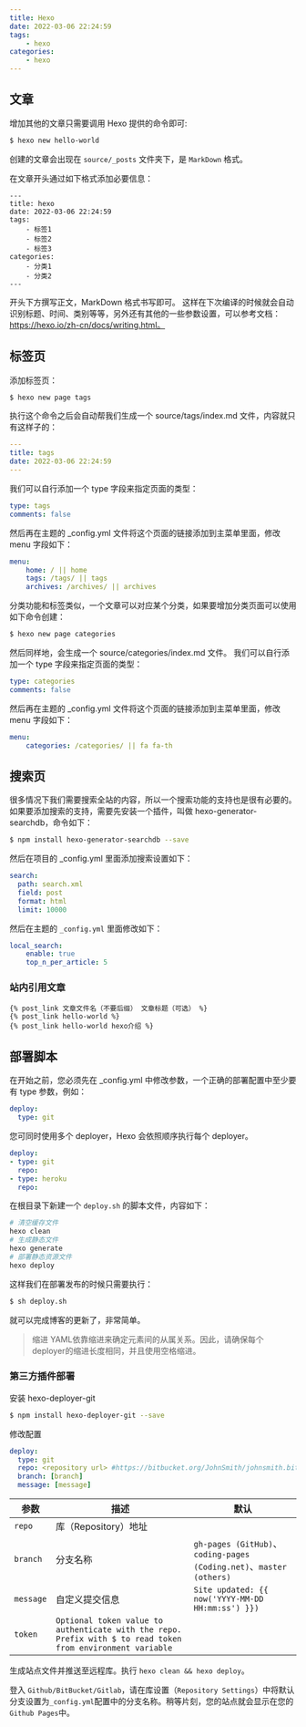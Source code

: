 ```yaml
---
title: Hexo
date: 2022-03-06 22:24:59
tags:
    - hexo
categories:
    - hexo
---
```


## 文章
增加其他的文章只需要调用 Hexo 提供的命令即可:

```bash
$ hexo new hello-world
```

创建的文章会出现在 `source/_posts` 文件夹下，是 `MarkDown` 格式。

在文章开头通过如下格式添加必要信息：
```
---
title: hexo
date: 2022-03-06 22:24:59
tags:
    - 标签1
    - 标签2
    - 标签3
categories:
    - 分类1
    - 分类2
---
```
开头下方撰写正文，MarkDown 格式书写即可。
这样在下次编译的时候就会自动识别标题、时间、类别等等，另外还有其他的一些参数设置，可以参考文档：https://hexo.io/zh-cn/docs/writing.html。

## 标签页
添加标签页：

```bash
$ hexo new page tags
```
执行这个命令之后会自动帮我们生成一个 source/tags/index.md 文件，内容就只有这样子的：

```yml
---
title: tags
date: 2022-03-06 22:24:59
---
```
我们可以自行添加一个 type 字段来指定页面的类型：

```yml
type: tags
comments: false 
```
然后再在主题的 _config.yml 文件将这个页面的链接添加到主菜单里面，修改 menu 字段如下：

```yml
menu:
    home: / || home
    tags: /tags/ || tags
    archives: /archives/ || archives
```

分类功能和标签类似，一个文章可以对应某个分类，如果要增加分类页面可以使用如下命令创建：

```bash
$ hexo new page categories
```

然后同样地，会生成一个 source/categories/index.md 文件。
我们可以自行添加一个 type 字段来指定页面的类型：

```yml
type: categories
comments: false
```
然后再在主题的 _config.yml 文件将这个页面的链接添加到主菜单里面，修改 menu 字段如下：

```yml
menu:
    categories: /categories/ || fa fa-th
```

## 搜索页
很多情况下我们需要搜索全站的内容，所以一个搜索功能的支持也是很有必要的。
如果要添加搜索的支持，需要先安装一个插件，叫做 hexo-generator-searchdb，命令如下：

```bash
$ npm install hexo-generator-searchdb --save
```

然后在项目的 _config.yml 里面添加搜索设置如下：

```yml
search:
  path: search.xml
  field: post
  format: html
  limit: 10000
```

然后在主题的 `_config.yml` 里面修改如下：

```yml
local_search:
    enable: true
    top_n_per_article: 5
```

### 站内引用文章

```
{% post_link 文章文件名（不要后缀） 文章标题（可选） %}
{% post_link hello-world %}
{% post_link hello-world hexo介绍 %}
```








## 部署脚本

在开始之前，您必须先在 _config.yml 中修改参数，一个正确的部署配置中至少要有 type 参数，例如：

```yml
deploy:
  type: git
```

您可同时使用多个 deployer，Hexo 会依照顺序执行每个 deployer。

```yml
deploy:
- type: git
  repo:
- type: heroku
  repo:
```

在根目录下新建一个 `deploy.sh` 的脚本文件，内容如下：

```bash
# 清空缓存文件
hexo clean
# 生成静态文件
hexo generate
# 部署静态资源文件
hexo deploy
```

这样我们在部署发布的时候只需要执行：

```bash
$ sh deploy.sh
```

就可以完成博客的更新了，非常简单。

> 缩进
YAML依靠缩进来确定元素间的从属关系。因此，请确保每个deployer的缩进长度相同，并且使用空格缩进。

### 第三方插件部署

安装 hexo-deployer-git

```bash
$ npm install hexo-deployer-git --save
```

修改配置

```yml
deploy:
  type: git
  repo: <repository url> #https://bitbucket.org/JohnSmith/johnsmith.bitbucket.io
  branch: [branch]
  message: [message]
```
|参数|	描述|	默认|
|---|---|---|
|`repo`|	库（Repository）地址|	|
|`branch`|	分支名称|	`gh-pages (GitHub)`、`coding-pages (Coding.net)`、`master (others)`|
|`message`|	自定义提交信息|	`Site updated: {{ now('YYYY-MM-DD HH:mm:ss') }})`|
|`token`|	`Optional token value to authenticate with the repo. Prefix with $ to read token from environment variable`| | |

生成站点文件并推送至远程库。执行 `hexo clean && hexo deploy`。

登入 `Github/BitBucket/Gitlab`，请在库设置（`Repository Settings`）中将默认分支设置为`_config.yml`配置中的分支名称。稍等片刻，您的站点就会显示在您的`Github Pages`中。
